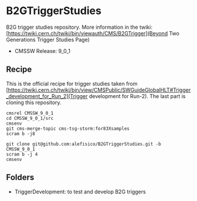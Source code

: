# B2GTriggerStudies

B2G trigger studies repository.
More information in the twiki: [https://twiki.cern.ch/twiki/bin/viewauth/CMS/B2GTrigger](Beyond Two Generations Trigger Studies Page)

 * CMSSW Release: 9_0_1

## Recipe

This is the official recipe for trigger studies taken from [https://twiki.cern.ch/twiki/bin/view/CMSPublic/SWGuideGlobalHLT#Trigger_development_for_Run_2](Trigger development for Run-2). The last part is cloning this repository.

```
cmsrel CMSSW_9_0_1
cd CMSSW_9_0_1/src
cmsenv
git cms-merge-topic cms-tsg-storm:for83Xsamples
scram b -j8

git clone git@github.com:alefisico/B2GTriggerStudies.git -b CMSSW_9_0_1
scram b -j 4
cmsenv
```


## Folders

 * TriggerDevelopment: to test and develop B2G triggers


